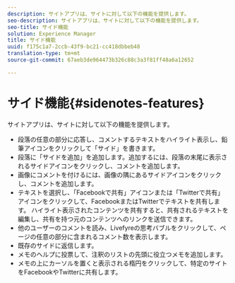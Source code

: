 ```yaml
---
description: サイトアプリは、サイトに対して以下の機能を提供します。
seo-description: サイトアプリは、サイトに対して以下の機能を提供します。
seo-title: サイド機能
solution: Experience Manager
title: サイド機能
uuid: f175c1a7-2ccb-43f9-bc21-cc418dbbeb48
translation-type: tm+mt
source-git-commit: 67aeb3de964473b326c88c3a3f81ff48a6a12652

---
```



# サイド機能{#sidenotes-features}

サイトアプリは、サイトに対して以下の機能を提供します。



* 段落の任意の部分に応答し、コメントするテキストをハイライト表示し、鉛筆アイコンをクリックして「サイド」を書きます。
* 段落に「サイドを追加」を追加します。追加するには、段落の末尾に表示されるサイドアイコンをクリックし、コメントを追加します。
* 画像にコメントを付けるには、画像の隅にあるサイドアイコンをクリックし、コメントを追加します。
* テキストを選択し、「Facebookで共有」アイコンまたは「Twitterで共有」アイコンをクリックして、FacebookまたはTwitterでテキストを共有します。 ハイライト表示されたコンテンツを共有すると、共有されるテキストを編集し、共有を持つ元のコンテンツへのリンクを送信できます。
* 他のユーザーのコメントを読み、Livefyreの思考バブルをクリックして、ページの任意の部分に含まれるコメント数を表示します。
* 既存のサイドに返信します。
* メモのヘルプに投票して、注釈のリストの先頭に役立つメモを追加します。
* メモの上にカーソルを置くと表示される楕円をクリックして、特定のサイトをFacebookやTwitterに共有します。

